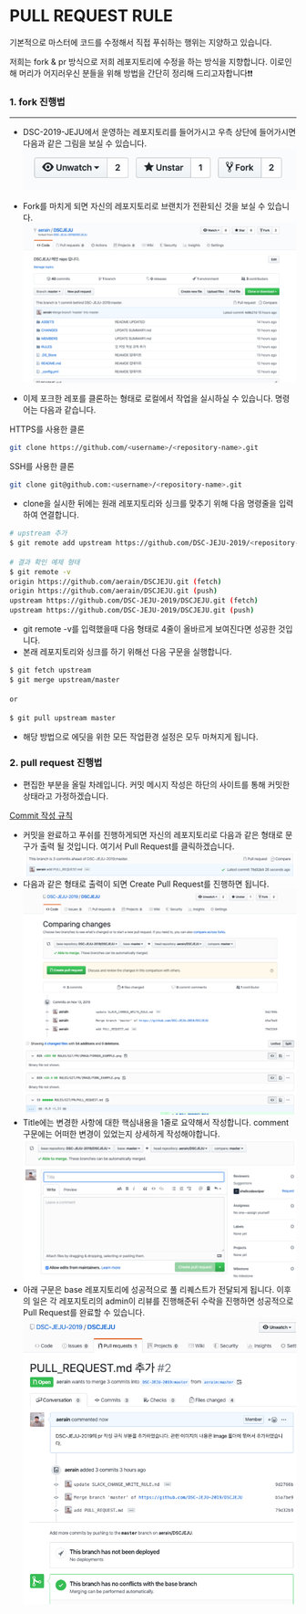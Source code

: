 # PULL REQUEST RULE

기본적으로 마스터에 코드를 수정해서 직접 푸쉬하는 행위는 지양하고 있습니다.

저희는 fork & pr 방식으로 저희 레포지토리에 수정을 하는 방식을 지향합니다.
이로인해 머리가 어지러우신 분들을 위해 방법을 간단히 정리해 드리고자합니다❗️❗️

### 1. fork 진행법
---
* DSC-2019-JEJU에서 운영하는 레포지토리를 들어가시고 우측 상단에 들어가시면 다음과 같은 그림을 보실 수 있습니다.
![forkbutton](./IMAGE/FORK_EXAMPLE.png)

* Fork를 마치게 되면 자신의 레포지토리로 브랜치가 전환되신 것을 보실 수 있습니다.
![forkedRepository](./IMAGE/FORKED_EXAMPLE.png)

* 이제 포크한 레포를 클론하는 형태로 로컬에서 작업을 실시하실 수 있습니다. 명령어는 다음과 같습니다.

HTTPS를 사용한 클론
```bash
git clone https://github.com/<username>/<repository-name>.git
```
SSH를 사용한 클론
```bash
git clone git@github.com:<username>/<repository-name>.git
```

* clone을 실시한 뒤에는 원래 레포지토리와 싱크를 맞추기 위해 다음 명령줄을 입력하여 연결합니다.

```bash
# upstream 추가
$ git remote add upstream https://github.com/DSC-JEJU-2019/<repository-name>.git

# 결과 확인 예제 형태
$ git remote -v
origin https://github.com/aerain/DSCJEJU.git (fetch)
origin https://github.com/aerain/DSCJEJU.git (push)
upstream https://github.com/DSC-JEJU-2019/DSCJEJU.git (fetch)
upstream https://github.com/DSC-JEJU-2019/DSCJEJU.git (push)
```

* git remote -v를 입력했을때 다음 형태로 4줄이 올바르게 보여진다면 성공한 것입니다.
* 본래 레포지토리와 싱크를 하기 위해선 다음 구문을 실행합니다.

```bash
$ git fetch upstream
$ git merge upstream/master

or

$ git pull upstream master
```

* 해당 방법으로 에딧을 위한 모든 작업환경 설정은 모두 마쳐지게 됩니다.

### 2. pull request 진행법

* 편집한 부분을 올릴 차례입니다. 커밋 메시지 작성은 하단의 사이트를 통해 커밋한 상태라고 가정하겠습니다.

[Commit 작성 규칙](https://dsc-jeju-2019.github.io/DSCJEJU/RULES/GIT/PR/PULL_REQUEST)


* 커밋을 완료하고 푸쉬를 진행하게되면 자신의 레포지토리로 다음과 같은 형태로 문구가 출력 될 것입니다. 여기서 Pull Request를 클릭하겠습니다.
![forkedRepository](./IMAGE/PULL_REQUEST_READY.png)
* 다음과 같은 형태로 출력이 되면 Create Pull Request를 진행하면 됩니다.
![풀리퀘스트](./IMAGE/COMPARING_CHANGES.png)
* Title에는 변경한 사항에 대한 핵심내용을 1줄로 요약해서 작성합니다. comment 구문에는 어떠한 변경이 있었는지 상세하게 작성해야합니다.
![설명작성](./IMAGE/PULL_REQUEST_DESCRIPTION.png)
* 아래 구문은 base 레포지토리에 성공적으로 풀 리퀘스트가 전달되게 됩니다. 이후의 일은 각 레포지토리의 admin이 리뷰를 진행해준뒤 수락을 진행하면 성공적으로 Pull Request를 완료할 수 있습니다.
![풀리퀘등록](./IMAGE/ADD_PULL_REQUEST.png)
